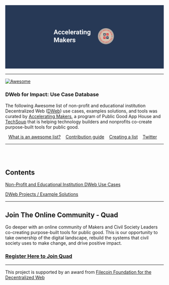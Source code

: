 <div align="center">
	<img src="media/Accel-Makers-Notion-Banner2.png" alt="Public Good App House - Accelerating Makers">
</div>

---

[![Awesome](https://awesome.re/badge.svg)](https://awesome.re)

### DWeb for Impact: Use Case Database

The following Awesome list of non-profit and educational institution Decentralized Web ([DWeb](https://wiki.mozilla.org/Dweb)) use cases, examples solutions, and tools was curated by [Accelerating Makers](https://acceleratingmakers.publicgoodapphouse.org/), a program of Public Good App House and [TechSoup](https://www.techsoup.org/) that is helping technology builders and nonprofits co-create purpose-built tools for public good.

<p align="center">
	<a href="awesome.md">What is an awesome list?</a>&nbsp;&nbsp;&nbsp;
	<a href="contributing.md">Contribution guide</a>&nbsp;&nbsp;&nbsp;
	<a href="create-list.md">Creating a list</a>&nbsp;&nbsp;&nbsp;
	<a href="https://twitter.com/awesome__re">Twitter</a>&nbsp;&nbsp;&nbsp;
</p>

---

<br>
<br>

## Contents

[Non-Profit and Educational Institution DWeb Use Cases](dweb_use_cases.md)

[DWeb Projects / Example Solutions](dweb_projects_examples.md)

---

## Join The Online Community - Quad

Go deeper with an online community of Makers and Civil Society Leaders co-creating purpose-built tools for public good. This is our opportunity to take ownership of the digital landscape, rebuild the systems that civil society uses to make change, and drive positive impact.

### [Register Here to Join Quad](https://survey.alchemer.com/s3/7572582/Accelerating-Makers-Community-Registration)

---

 This project is supported by an award from [Filecoin Foundation for the Decentralized Web](https://ffdweb.org/)
